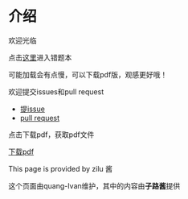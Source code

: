 # 介绍

欢迎光临

点击[这里](https://quang-ivan.github.io/history/history.html)进入错题本

可能加载会有点慢，可以下载pdf版，观感更好哦！

欢迎提交issues和pull request

- [提issue](https://github.com/quang-Ivan/history/issues)
- [pull request](https://github.com/quang-Ivan/history/pulls)

点击下载pdf，获取pdf文件

[下载pdf](https://cdn.jsdelivr.net/gh/quang-Ivan/history/history.pdf)

This page is provided by zilu 酱

这个页面由quang-Ivan维护，其中的内容由**子路酱**提供